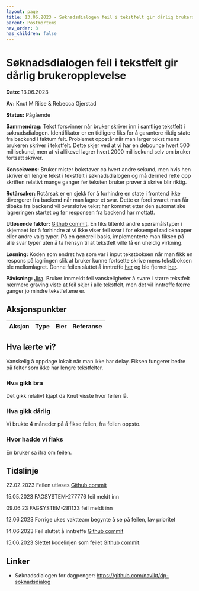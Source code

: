 ```yaml
---
layout: page
title: 13.06.2023 - Søknadsdialogen feil i tekstfelt gir dårlig brukeropplevelse
parent: Postmortems
nav_order: 3
has_children: false
---
```


# Søknadsdialogen feil i tekstfelt gir dårlig brukeropplevelse

**Dato:** 13.06.2023

**Av:** Knut M Riise & Rebecca Gjerstad

**Status:** Pågående

**Sammendrag:**
Tekst forsvinner når bruker skriver inn i samtlige tekstfelt i søknadsdialogen. Identifikator er en tidligere fiks for å garantere riktig state fra backend i faktum felt. Problemet oppstår når man larger tekst mens brukeren skriver i tekstfelt. Dette skjer ved at vi har en debounce hvert 500 millisekund, men at vi allikevel lagrer hvert 2000 millisekund selv om bruker fortsatt skriver.

**Konsekvens:**
Bruker mister bokstaver ca hvert andre sekund, men hvis hen skriver en lengre tekst i tekstfelt i søknadsdialogen og må dermed rette opp skriften relativt mange ganger før teksten bruker prøver å skrive blir riktig.

**Rotårsaker:**
Rotårsak er en sjekk for å forhindre en state i frontend ikke divergerer fra backend når man lagrer et svar. Dette er fordi svaret man får tilbake fra backend vil overskrive tekst har kommet etter den automatiske lagreringen startet og før responsen fra backend har mottatt.

**Utløsende faktor:**
[Github commit](https://github.com/navikt/dp-soknadsdialog/commit/e92fa554b0e95f1197691e5c9d8d7edc2b0b5f82#diff-97cc8c910637ad138c7612dd6278176de7cd32fea4f19a7bba83a7ae486d7463R44). En fiks tiltenkt andre spørsmålstyper i skjemaet for å forhindre at vi ikke viser feil svar i for eksempel radioknapper eller andre valg typer. På en generell basis, implementerte man fiksen på alle svar typer uten å ta hensyn til at tekstfelt ville få en uheldig virkning.

**Løsning:**
Koden som endret hva som var i input tekstboksen når man fikk en respons på lagringen slik at bruker kunne fortsette skrive mens tekstboksen ble mellomlagret. Denne feilen sluttet å inntreffe [her](https://github.com/navikt/dp-soknadsdialog/commit/8165d774e1eddecb5ca4aeb8ec02707f88fb6024) og ble fjernet [her](https://github.com/navikt/dp-soknadsdialog/commit/70991958f84a6ac2685c556e2e2b199f1dcb5e58).

**Påvisning:**
[Jira](https://jira.adeo.no/browse/FAGSYSTEM-281133). Bruker innmeldt feil vanskeligheter å svare i større tekstfelt nærmere graving viste at feil skjer i alle tekstfelt, men det vil inntreffe færre ganger jo mindre tekstfeltene er.

## Aksjonspunkter

| Aksjon | Type | Eier | Referanse |
| ------ | ---- | ---- | --------- |

## Hva lærte vi?

Vanskelig å oppdage lokalt når man ikke har delay. Fiksen fungerer bedre på felter som ikke har lengre tekstfelter.

### Hva gikk bra

Det gikk relativt kjapt da Knut visste hvor feilen lå.

### Hva gikk dårlig

Vi brukte 4 måneder på å fikse feilen, fra feilen oppsto.

### Hvor hadde vi flaks

En bruker sa ifra om feilen.

## Tidslinje

22.02.2023
Feilen utløses
[Github commit](https://github.com/navikt/dp-soknadsdialog/commit/e92fa554b0e95f1197691e5c9d8d7edc2b0b5f82#diff-97cc8c910637ad138c7612dd6278176de7cd32fea4f19a7bba83a7ae486d7463R44)

15.05.2023
FAGSYSTEM-277776 feil meldt inn

09.06.23
FAGSYSTEM-281133 feil meldt inn

12.06.2023
Forrige ukes vaktteam begynte å se på feilen, lav prioritet

14.06.2023
Feil sluttet å inntreffe
[Github commit](https://github.com/navikt/dp-soknadsdialog/commit/8165d774e1eddecb5ca4aeb8ec02707f88fb6024)

15.06.2023
Slettet kodelinjen som feilet
[Github commit](https://github.com/navikt/dp-soknadsdialog/commit/70991958f84a6ac2685c556e2e2b199f1dcb5e58).

## Linker

- Søknadsdialogen for dagpenger: https://github.com/navikt/dp-soknadsdialog
